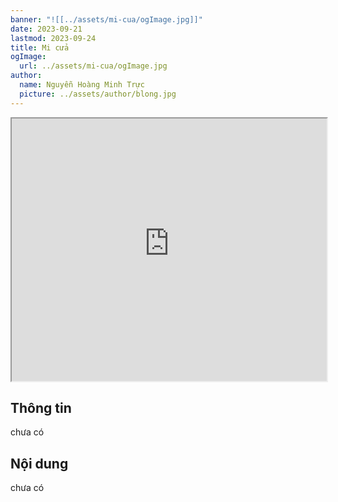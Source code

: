 ```yaml
---
banner: "![[../assets/mi-cua/ogImage.jpg]]"
date: 2023-09-21
lastmod: 2023-09-24
title: Mi cửa
ogImage:
  url: ../assets/mi-cua/ogImage.jpg
author:
  name: Nguyễn Hoàng Minh Trực
  picture: ../assets/author/blong.jpg
---
```

<iframe src="https://projectscanner.streamlit.app/mi-cua/?embed=true" style="height:420px;width:100%;"></iframe>

## Thông tin
chưa có

## Nội dung
chưa có